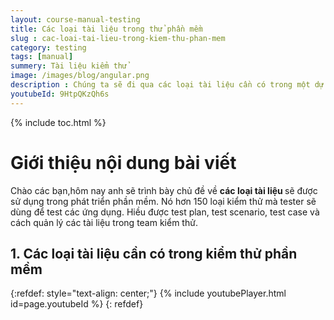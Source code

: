 ```yaml
---
layout: course-manual-testing
title: Các loại tài liệu trong thử phần mềm
slug : cac-loai-tai-lieu-trong-kiem-thu-phan-mem
category: testing
tags: [manual]
summery: Tài liệu kiểm thử
image: /images/blog/angular.png
description : Chúng ta sẽ đi qua các loại tài liệu cần có trong một dự án phần mềm. Hiều được test plan, test scenario, test case và cách quản lý các tài liệu trong team kiểm thử 
youtubeId: 9HtpQKzQh6s
---
```


{% include toc.html %}

# **Giới thiệu nội dung bài viết**

Chào các bạn,hôm nay anh sẽ trình bày chủ đề về <b> các loại tài liệu </b> sẽ được sử dụng trong phát triển phần mềm. Nó hơn 150 loại kiểm thử mà tester sẽ dùng để test các ứng dụng. Hiều được test plan, test scenario, test case và cách quản lý các tài liệu trong team kiểm thử. 


## **1. Các loại tài liệu cần có trong kiểm thử phần mềm**

{:refdef: style="text-align: center;"}
{% include youtubePlayer.html id=page.youtubeId %}
{: refdef}



